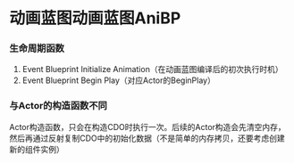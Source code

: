 # 动画蓝图动画蓝图AniBP

### 生命周期函数

1. Event Blueprint Initialize Animation（在动画蓝图编译后的初次执行时机）
2. Event Blueprint Begin Play（对应Actor的BeginPlay）


### 与Actor的构造函数不同

Actor构造函数，只会在构造CDO时执行一次。后续的Actor构造会先清空内存，然后再通过反射复制CDO中的初始化数据（不是简单的内存拷贝，还要考虑创建新的组件实例）
